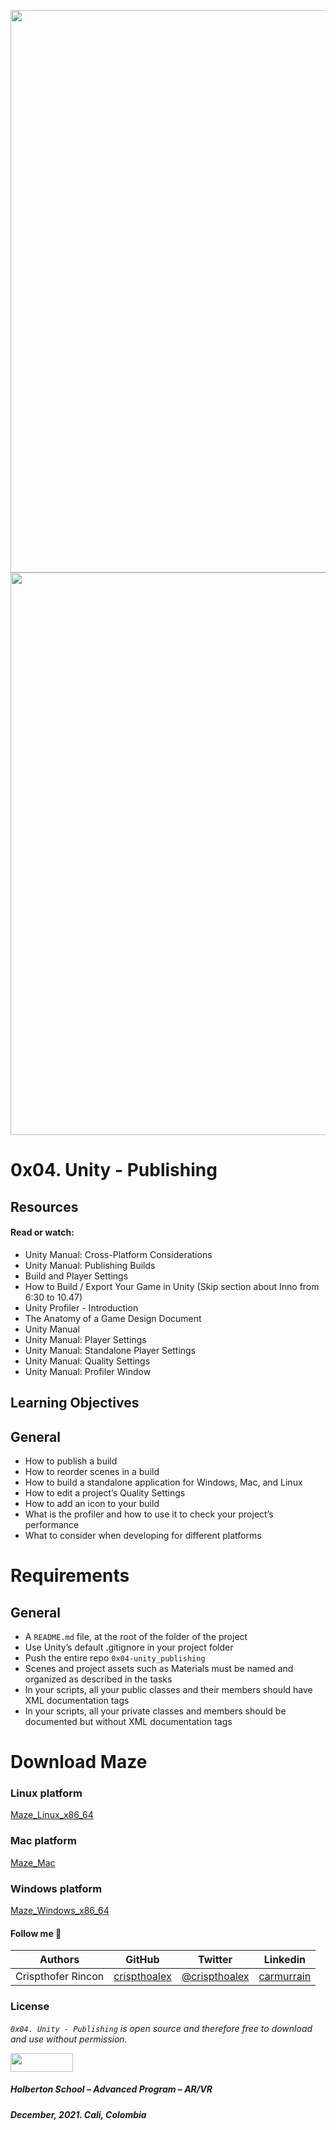 <a href= "url"><img src="https://s3.amazonaws.com/intranet-projects-files/holbertonschool-cs-unity/422/12b.gif" width="900px"></a>
<br>
<a href= "url"><img src="https://s3.amazonaws.com/intranet-projects-files/holbertonschool-cs-unity/422/7b.gif" width="900px"></a>

# 0x04. Unity - Publishing

## Resources
#### Read or watch:

* Unity Manual: Cross-Platform Considerations
* Unity Manual: Publishing Builds
* Build and Player Settings
* How to Build / Export Your Game in Unity (Skip section about Inno from 6:30 to 10.47)
* Unity Profiler - Introduction
* The Anatomy of a Game Design Document
* Unity Manual
* Unity Manual: Player Settings
* Unity Manual: Standalone Player Settings
* Unity Manual: Quality Settings
* Unity Manual: Profiler Window

## Learning Objectives

## General
* How to publish a build
* How to reorder scenes in a build
* How to build a standalone application for Windows, Mac, and Linux
* How to edit a project’s Quality Settings
* How to add an icon to your build
* What is the profiler and how to use it to check your project’s performance
* What to consider when developing for different platforms

# Requirements
## General
* A ``README.md`` file, at the root of the folder of the project
* Use Unity’s default .gitignore in your project folder
* Push the entire repo ``0x04-unity_publishing``
* Scenes and project assets such as Materials must be named and organized as described in the tasks
* In your scripts, all your public classes and their members should have XML documentation tags
* In your scripts, all your private classes and members should be documented but without XML documentation tags

# Download Maze

### Linux platform
[Maze_Linux_x86_64](Builds/Maze_Linux_x86_64.zip)

### Mac platform
[Maze_Mac](Builds/Maze_Mac.zip)

### Windows platform
[Maze_Windows_x86_64](Builds/Maze_Windows_x86_64.zip)


#### Follow me 💬

| Authors | GitHub | Twitter | Linkedin |
| :---: | :---: | :---: | :---: |
| Crispthofer Rincon | [crispthoalex](https://github.com/crispthoalex) | [@crispthoalex](https://twitter.com/crispthoalex) | [carmurrain](https://www.linkedin.com/in/carmurrain) |

### License
*`0x04. Unity - Publishing` is open source and therefore free to download and use without permission.*

<a href="url"><img src="https://www.holbertonschool.com/holberton-logo.png" align="middle" width="100" height="30"></a>

##### Holberton School – Advanced Program – AR/VR
##### December, 2021. Cali, Colombia
